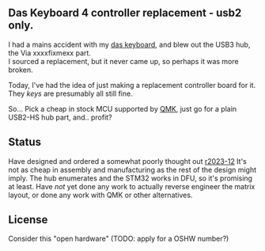 ## Das Keyboard 4 controller replacement - usb2 only.

I had a mains accident with my [das keyboard](https://www.daskeyboard.com/daskeyboard-4-professional/), and blew out the USB3 hub, the Via xxxxfixmexx part.  
I sourced a replacement, but it never came up, so perhaps it was more broken.

Today, I've had the idea of just making a replacement controller board for it.  They _keys_ are presumably all still fine.

So... Pick a cheap in stock MCU supported by [QMK](https://qmk.fm/), just go for a plain USB2-HS hub part, and.. profit?

## Status
Have designed and ordered a somewhat poorly thought out [r2023-12](hw/r2023-12)  It's not as cheap in assembly and manufacturing as the rest of the design might imply. The hub enumerates and the STM32 works in DFU, so it's promising at least.
Have _not_ yet done any work to actually reverse engineer the matrix layout, or done any work with QMK or other alternatives.

## License
Consider this "open hardware"
(TODO: apply for a OSHW number?)
